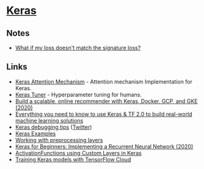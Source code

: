 # [Keras](https://github.com/keras-team/keras)

## Notes

- [What if my loss doesn't match the signature loss?](https://twitter.com/fchollet/status/1296292123768025090)

## Links

- [Keras Attention Mechanism](https://github.com/philipperemy/keras-attention-mechanism) - Attention mechanism Implementation for Keras.
- [Keras Tuner](https://github.com/keras-team/keras-tuner) - Hyperparameter tuning for humans.
- [Build a scalable, online recommender with Keras, Docker, GCP, and GKE (2020)](https://blog.insightdatascience.com/building-a-scalable-online-product-recommender-with-keras-docker-gcp-and-gke-52a5ab2c7688)
- [Everything you need to know to use Keras & TF 2.0 to build real-world machine learning solutions](https://colab.research.google.com/drive/1lWUGZarlbORaHYUZlF9muCgpPl8pEvve)
- [Keras debugging tips](https://keras.io/examples/keras_recipes/debugging_tips/) ([Twitter](https://twitter.com/fchollet/status/1261769218766192640))
- [Keras Examples](https://keras.io/examples/)
- [Working with preprocessing layers](https://keras.io/guides/preprocessing_layers/)
- [Keras for Beginners: Implementing a Recurrent Neural Network (2020)](https://victorzhou.com/blog/keras-rnn-tutorial/)
- [ActivationFunctions using Custom Layers in Keras](https://github.com/Agrover112/ActivationFunctions)
- [Training Keras models with TensorFlow Cloud](https://keras.io/guides/training_keras_models_on_cloud/)
